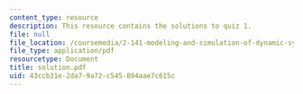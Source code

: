 ```yaml
---
content_type: resource
description: This resource contains the solutions to quiz 1.
file: null
file_location: /coursemedia/2-141-modeling-and-simulation-of-dynamic-systems-fall-2006/43ccb31e2da79a72c545894aae7c615c_solution.pdf
file_type: application/pdf
resourcetype: Document
title: solution.pdf
uid: 43ccb31e-2da7-9a72-c545-894aae7c615c
---
```

